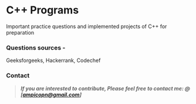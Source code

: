 # C++ Programs
Important practice questions and implemented projects of C++ for preparation

### Questions sources - 
Geeksforgeeks, Hackerrank, Codechef

### Contact

> **_If you are interested to contribute, Please feel free to contact me:   @ [ampicopn@gmail.com]_**
